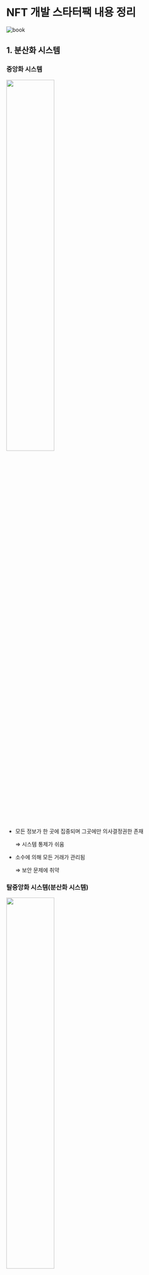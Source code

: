# NFT 개발 스타터팩 내용 정리
![book](http://image.kyobobook.co.kr/images/book/large/821/l9791186710821.jpg)

## 1. 분산화 시스템
### 중앙화 시스템

<img src="./img/중앙화.png" width="50%">

- 모든 정보가 한 곳에 집중되며 그곳에만 의사결정권한 존재

    ⇒ 시스템 통제가 쉬움
    
- 소수에 의해 모든 거래가 관리됨
    
    ⇒ 보안 문제에 취약

### 탈중앙화 시스템(분산화 시스템)

<img src="./img/탈중앙화.png" width="50%">

- 의사결정권한이 중앙기관에 집중되는 대신, 모든 노드가 피어(peer)로 연결되며 P2P 방식으로 데이터를 공유하는 신뢰 기반 시스템
    <aside>
    #피어(Peer) : 동등한 권리와 역할을 가지는 노드
    </aside>
 
- 거래 정보를 모두가 볼 수 있게 공개하고 이를 함께 관리하고 감시

    ⇒ 신뢰 문제 해결    
    ⇒ 감시기관을 운영하는 비용 절감

## 2. 블록체인

- 분산화 시스템을 관리하는 분산 컴퓨팅 기술
- ‘블록’이라고 하는 소규모 데이터들을 P2P 방식으로 체인처럼 연결하여, 시스템에 참여하는 누구나 데이터를 추가할 수 있도록 한다.

    <aside>
    #암호화폐 : 블록체인 기술을 이용한 분산화 시스템 기반의 서비스 중 하나.
    </aside>

- 정보 전달 과정에서의 시간차로 인한 동기화 문제를 방지하기 위한 규칙 제공
    
    > 규칙1. 상태 변경 정보가 담긴 대기 형태의 ‘트랜잭션’ 단위로 데이터가 생성된다.
    > 
    > 
    > 규칙2. 트랜잭션은 일정 시간 동안 쌓여 블록을 이룬다.
    > 
    > 규칙3. 블록체인 내의 모든 노드는 같은 블록을 공유받고, 그 블록이 포함한 트랜잭션을 가지고 상태를 업데이트한다.
    > 

<img src="./img/블록체인의 기본 구조.png" width="100%">
   
    블록들은 블록체인 내에서 ‘이전 블록 해시’로 서로 연결된다.
    n번째 블록을 수정하면 n번째 이후 모든 블록이 변경된다.
    ⇒ 장부(트랜잭션과 블록)의 위조 및 변조가 어렵다.


<aside><b>
❗ 모든 노드에서 같은 데이터를 전달받아 업데이트하므로 시스템 전체는 동기화 문제가 해결된 상태로 신뢰가 유지된다.
</b></aside>

## 3. 이더리움

- 블록체인 기술을 활용하여 스마트 콘트랙트 기능을 구현할 수 있도록 하는 분산화 서비스
- 이더 또는 ETH로도 표기하는 자체 통화명이다.
    
    <aside>
    #스마트 콘트랙트
    
    - 블록체인 상에 조건이 만족되면 자동으로 내용이 실행되도록 원하는 정보를 CRUD(Create, Read, Update, Delete) 할 수 있게 하는 애플리케이션 또는 프로그램
    
    #디앱
    
    - 스마트 콘트랙트를 웹 또는 앱과 연동한 시스템
    </aside>
    

### (1) 암호화폐

- 기존의 블록체인 서비스
- 단순히 화폐의 보유량만 저장하고 관리

### (2) 이더리움

- 암호화폐를 다룰 뿐만 아니라 스마트 콘트랙트로 다양한 디앱을 개발할 수 있도록 함
    
    ⇒ 여러 형태의 데이터를 블록체인 기반으로 관리 가능
    

<aside>
❗ 이더리움은 디앱의 플랫폼을 정의하는 일련의 프로토콜이자 구동하는 운영 기술

</aside>

### (3) EIP (Ethereum Improvement Proposal, 이더리움 개선 제안)
<aside>
    ❗ EIP로 이더리움의 핵심 프로토콜 사양, 클라이언트 API  및 콘트랙트 구조를 포함한 이더리움 플랫폼의 표준을 제안
</aside>

- 이더리움에 제안된 모든 EIP를 수용할 수 없으므로 EIP를 여러 단계로 나누어 관리
    
    <img src="./img/EIP.png">
    EIP 상태 전이 과정
- EIP의 주제는 Core, Networking, Interface, ERC, Meta, Informational로 세분화된다.
    - ERC (Ethereum Request for Comment)
        
        <aside>
        ❗ 개발자는 Final 단계의 ERC를 기반으로 스마트 콘트랙트를 구현하여 토큰 발행
        </aside>
        
        - 토큰 표준, URI 체계, 라이브러리와 패키지 형식 및 지갑 형식과 같은 스마트 콘트랙트 표준에 대한 제안
        - ERC로 제안된 표준에는 ERC-20, ERC-165, ERC-721, ERC-1155 등 다양한 것들이 있다.
            
            <aside>
            #표준 : 해당 스마트 콘트랙트를 어떤 목적을 가지고 사용하자는 약속
            
            Ex ) 대체 가능한 토큰을 발행하기 위해서 ERC-20 표준을 지킨 스마트 콘트랙트를 생성해야 한다.
            
            Ex ) 대체 불가능한 토큰을 발행하기 위해서 ERC-721 표준을 지킨 스마트 콘트랙트를 사용해야 한다.
            
            #표준에 따라 포맷이 다름<br>
            ⇒ 담는 데이터의 형태도 조금씩 다름<br>
            ⇒ 각 표준의 인터페이스로 변수명, 변수 타입, 함수명, 매개변수 타입, 함수의 반환 타입, 이벤트명, 이벤트의 매개변수 타입 등을 정의
            </aside>
            

### (4) 이더리움 네트워크

- 이더리움에는 독립된 여러 네트워크가 있음
- 메인 네트워크 : 이더리움의 네트워크 중 거래소와 연동되어 있는 네트워크
- 이더리움 네트워크에서 노드를 생성 시 게스, 가나슈 CLI와 같은 소프트웨어를 사용
    - 게스 : 고(Go) 언어로 만들어짐, 이더리움 네트워크에서 노드를 운용할 수 있게 함
    - 가나슈 CLI : 테스트용 가상 네트워크에서 노드를 구축할 수 있도록 함, 스마트 콘트랙트를 테스트할 때 게스로 매번 노드를 구축해야 하는 번거로움을 줄일 수 있음


## 4. 스마트 콘트랙트

- 이더리움 같은 블록체인 기반 플랫폼에서 조건이 만족되면 자동으로 내용이 실행되도록 하는 시스템

> 자판기의 예시에 빗대어보면…
> 
> - 이더리움 : 자판기를 만드는 회사
> - 스마트 콘트랙트 : 일반 자판기
> - 디앱을 다양한 기술이 접목된 자판기  ex) 라면 끓여주는 자판기

### (1) 구조

- 객체 형태

```jsx
//스마트 콘트랙트의 구조
{'주소1' : 주소 1의 상태}  //주소 : 상태에 접근할 수 있도록 하는 고유한 값
{'주소2' : 주소 2의 상태}
```

- 이더리움은 지갑과 스마트 콘트랙트로 상태를 관리하기 위해 value, nonce, data, code 필드로 이루어진 객체를 사용한다.
    - value : 이더 보유량
    - data : 스마트 콘트랙트에서 관리하는 데이터
    - code : 스마트 콘트랙트의 코드
    - nonce : 해당 주소에서 몇 개의 트랜잭션을 생성했는지

```jsx
//이더리움 네트워크에 참가하고 있는 노드들의 상태 관리 형태
//스마트 콘트랙트의 기능에 따라 data 필드에 담길 정보가 바뀐다.
{
	value : 0,
	nonce : 0,
	data : 0x123123,
	code : 0x123123
}
```

- 이더리움 네트워크에서의 트랜잭션은 객체의 상태를 변경하고자 하는 요청으로 2가지 요청을 보낼 수 있다.
    - value 값 변경 : 이더 저송
    - data 값 변경 : 스마트 콘트랙트의 상태 변경

### (2) 개인키와 공개키

- 이더리움은 개인 계정을 제어하기 위해 개인키와 공개키를 이용한다.

```jsx
//이더리움 주소 생성 과정
1. 64자리의 무작위 숫자로 구성된 개인키 생성
	//개인키 : 단순히 무작위로 추출된 숫자
	//				 이더를 지출하는 트랜잭션을 생성할 때 디지털 서명에 사용(이더의 소유권 입증)
2. 암호화 알고리즘이 개인키로부터 공개키를 생성
	//공개키 : 이더를 수신할 수 있는 주소로 사용
	//				 계정을 식별하는 역할
3. 공개키를 해싱하여 뒤에서 40자리를 주소로 지정
```

### (3) EOA와 CA

- 이더리움에서 계정은 객체의 기능에 따라 EOA와 CA로 나뉜다.

- EOA
    - 일반적인 사용자 계정
    - 개인키 정보 포함<br>
    ⇒ EOA로만 객체의 데이터 변경 가능
    - 스스로 트랜잭션을 발생시킬 수 있는 권한을 가지며 이더 보유량 관리
    
    <aside>
        보통 EOA를 지갑 주소라고 부른다.
    </aside>
    

- CA
    - 개인키 정보를 갖지 않음
    - 이더 보유량 이외의 데이터를 별도로 저장 가능
    - 직접 트랜잭션 생성할 수 없음
    
    <aside>
        스마트 콘트랙트에 부여되는 주소가 CA이다.
    </aside>
    
- CA에 대한 변경이 필요하다면 EOA에서 CA를 대상으로 트랜잭션을 발생시켜야 한다.
- CA는 외부의 EOA에서 전달한 메시지에 대한 응답으로 자신의 코드를 수행한다.<br>
⇒ CA의 nonce 값은 항상 0

```jsx
{
	//EOA 기반의 계정 정보
	'주소 1' : {
		value : 0,
		nonce : 0,
		data : null,
		code : null
	},
	
	//CA 기반의 계정 정보
	'주소 2' : {
		value : 0,
		nonce : 0,
		data : 0x123123,
		code : 0x123123
	},
}
```

### (4) 개인키 관리 기법

```jsx
//실제 개인키의 형태
6d3bb88667f62c1edef0ac520ac2049f58af8f30353ff73d819357dffb6dd337
```

- 개인키는 16진수 형태로 이루어져 있다.
- 이더리움에서 개인키가 자산을 관리할 수 있는 권한을 주므로 특별한 관리 기법이 필요하다.
    
    > 개인키 관리 기법
    > 
    > 1. 니모닉
    >     - 무작위한 12개의 단어로 개인키 관리
    >     - 같은 니모닉은 항상 같은 주소를 조회하며 계증적인 구조로 이루어져 있다.
    > 2. 키스토어
    >     - JSON 형태로 개인키를 관리